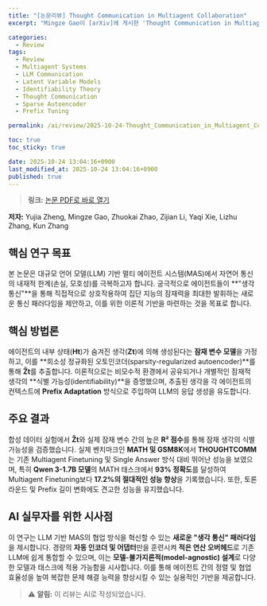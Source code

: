 ```yaml
---
title: "[논문리뷰] Thought Communication in Multiagent Collaboration"
excerpt: "Mingze Gao이 [arXiv]에 게시한 'Thought Communication in Multiagent Collaboration' 논문에 대한 자세한 리뷰입니다."

categories:
  - Review
tags:
  - Review
  - Multiagent Systems
  - LLM Communication
  - Latent Variable Models
  - Identifiability Theory
  - Thought Communication
  - Sparse Autoencoder
  - Prefix Tuning

permalink: /ai/review/2025-10-24-Thought_Communication_in_Multiagent_Collaboration/

toc: true
toc_sticky: true

date: 2025-10-24 13:04:16+0900
last_modified_at: 2025-10-24 13:04:16+0900
published: true
---
```

> **링크:** [논문 PDF로 바로 열기](https://arxiv.org/abs/2510.20733)

**저자:** Yujia Zheng, Mingze Gao, Zhuokai Zhao, Zijian Li, Yaqi Xie, Lizhu Zhang, Kun Zhang



## 핵심 연구 목표
본 논문은 대규모 언어 모델(LLM) 기반 멀티 에이전트 시스템(MAS)에서 자연어 통신의 내재적 한계(손실, 모호성)를 극복하고자 합니다. 궁극적으로 에이전트들이 **"생각 통신"**을 통해 직접적으로 상호작용하여 집단 지능의 잠재력을 최대한 발휘하는 새로운 통신 패러다임을 제안하고, 이를 위한 이론적 기반을 마련하는 것을 목표로 합니다.

## 핵심 방법론
에이전트의 내부 상태(**Ht**)가 숨겨진 생각(**Zt**)에 의해 생성된다는 **잠재 변수 모델**을 가정하고, 이를 **희소성 정규화된 오토인코더(sparsity-regularized autoencoder)**를 통해 **Žt**를 추출합니다. 이론적으로는 비모수적 환경에서 공유되거나 개별적인 잠재적 생각의 **식별 가능성(identifiability)**을 증명했으며, 추출된 생각을 각 에이전트의 컨텍스트에 **Prefix Adaptation** 방식으로 주입하여 LLM의 응답 생성을 유도합니다.

## 주요 결과
합성 데이터 실험에서 **Žt**와 실제 잠재 변수 간의 높은 **R² 점수**를 통해 잠재 생각의 식별 가능성을 검증했습니다. 실제 벤치마크인 **MATH 및 GSM8K**에서 **THOUGHTCOMM**는 기존 Multiagent Finetuning 및 Single Answer 방식 대비 뛰어난 성능을 보였으며, 특히 **Qwen 3-1.7B 모델**의 MATH 태스크에서 **93% 정확도**를 달성하여 Multiagent Finetuning보다 **17.2%의 절대적인 성능 향상**을 기록했습니다. 또한, 토론 라운드 및 Prefix 길이 변화에도 견고한 성능을 유지했습니다.

## AI 실무자를 위한 시사점
이 연구는 LLM 기반 MAS의 협업 방식을 혁신할 수 있는 **새로운 "생각 통신" 패러다임**을 제시합니다. 경량의 **자동 인코더 및 어댑터**만을 훈련시켜 **적은 연산 오버헤드**로 기존 LLM에 쉽게 통합할 수 있으며, 이는 **모델-불가지론적(model-agnostic) 설계**로 다양한 모델과 태스크에 적용 가능함을 시사합니다. 이를 통해 에이전트 간의 정렬 및 협업 효율성을 높여 복잡한 문제 해결 능력을 향상시킬 수 있는 실용적인 기반을 제공합니다.

> ⚠️ **알림:** 이 리뷰는 AI로 작성되었습니다.
